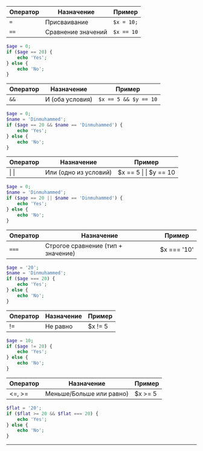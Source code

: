
| Оператор | Назначение         | Пример     |
| -------- | ------------------ | ---------- |
| `=`      | Присваивание       | `$x = 10;` |
| `==`     | Сравнение значений | `$x == 10` |

```php
$age = 0;  
if ($age == 20) {  
    echo 'Yes';  
} else {  
    echo 'No';  
}
```

| Оператор | Назначение      | Пример                |
| -------- | --------------- | --------------------- |
| `&&`     | И (оба условия) | `$x == 5 && $y == 10` |

```php
$age = 0;  
$name = 'Dinmuhammed';  
if ($age == 20 && $name == 'Dinmuhammed') {  
    echo 'Yes';  
} else {  
    echo 'No';  
}
```

| Оператор | Назначение            | Пример                 |
| -------- | --------------------- | ---------------------- |
| \| \|    | Или (одно из условий) | $x == 5 \| \| $y == 10 |

```php
$age = 0;  
$name = 'Dinmuhammed';  
if ($age == 20 || $name == 'Dinmuhammed') {  
    echo 'Yes';  
} else {  
    echo 'No';  
}
```

| Оператор | Назначение                         | Пример      |
| -------- | ---------------------------------- | ----------- |
| `===`    | Строгое сравнение (тип + значение) | $x === '10' |

```php
$age = '20';  
$name = 'Dinmuhammed';  
if ($age === 20) {  
    echo 'Yes';  
} else {  
    echo 'No';  
}
```

| Оператор | Назначение | Пример  |
| -------- | ---------- | ------- |
| !=       | Не равно   | $x != 5 |

```php
$age = 10;  
if ($age != 20) {  
    echo 'Yes';  
} else {  
    echo 'No';  
}
```

| Оператор | Назначение               | Пример  |
| -------- | ------------------------ | ------- |
| <=, >=   | Меньше/Больше или равно) | $x >= 5 |

```php
$flat = '20';  
if ($flat >= 20 && $flat === 20) {  
    echo 'Yes';  
} else {  
    echo 'No';  
}
```


---
